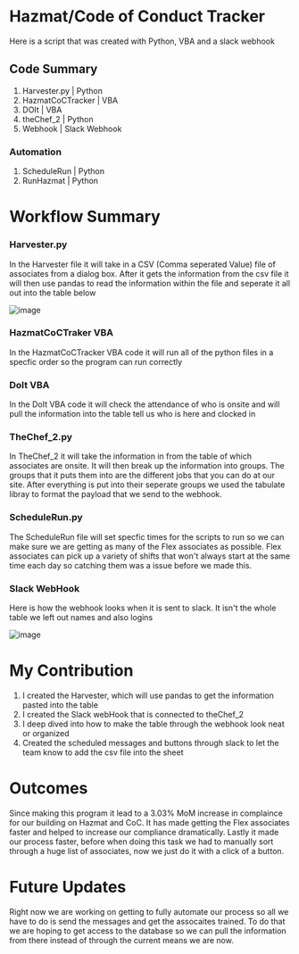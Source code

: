 # Hazmat/Code of Conduct Tracker
Here is a script that was created with Python, VBA and a slack webhook 

## Code Summary
1. Harvester.py | Python
2. HazmatCoCTracker | VBA
3. DOIt | VBA
4. theChef_2 | Python
5. Webhook | Slack Webhook

### Automation 
1. ScheduleRun | Python
2. RunHazmat | Python

# Workflow Summary 
### Harvester.py
In the Harvester file it will take in a CSV (Comma seperated Value) file of associates from a dialog box.
After it gets the information from the csv file it will then use pandas to read the information within the file 
and seperate it all out into the table below 

![image](https://github.com/DonovanKilpela/Hazmat-CodeOfConduct-Tracker/assets/161644962/f7bbc852-53f8-41fd-a441-c63f6d6c5d8d)

### HazmatCoCTraker VBA
In the HazmatCoCTracker VBA code it will run all of the python files in a specfic order so the program can run correctly 

### DoIt VBA
In the DoIt VBA code it will check the attendance of who is onsite and will pull the information into the table tell us who is here and clocked in 

### TheChef_2.py
In TheChef_2 it will take the information in from the table of which associates are onsite. It will then break up the information into groups.
The groups that it puts them into are the different jobs that you can do at our site. After everything is put into their seperate groups we used 
the tabulate libray to format the payload that we send to the webhook. 

### ScheduleRun.py
The ScheduleRun file will set specfic times for the scripts to run so we can make sure we are getting as many of the Flex associates as possible. 
Flex associates can pick up a variety of shifts that won't always start at the same time each day so catching them was a issue before we made this. 

### Slack WebHook 
Here is how the webhook looks when it is sent to slack. It isn't the whole table we left out names and also logins 

![image](https://github.com/DonovanKilpela/Hazmat-CodeOfConduct-Tracker/assets/161644962/1cdc9661-5aa3-4d7a-a76c-3003ef8cdac7)


# My Contribution 
1. I created the Harvester, which will use pandas to get the information pasted into the table 
2. I created the Slack webHook that is connected to theChef_2
3. I deep dived into how to make the table through the webhook look neat or organized
4. Created the scheduled messages and buttons through slack to let the team know to add the csv file into the sheet

# Outcomes
Since making this program it lead to a 3.03% MoM increase in complaince for our building on Hazmat and CoC. 
It has made getting the Flex associates faster and helped to increase our compliance dramatically. 
Lastly it made our process faster, before when doing this task we had to manually sort through a huge list of associates, now we just do it with a click of a button. 

# Future Updates 
Right now we are working on getting to fully automate our process so all we have to do is send the messages and get the assocaites trained. To do that
we are hoping to get access to the database so we can pull the information from there instead of through the current means we are now.
